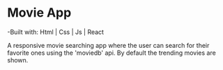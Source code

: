 # Movie App
-Built with: Html | Css | Js | React

A responsive movie searching app where the user can search for their favorite ones using the 'moviedb' api. By default the trending movies are shown.
